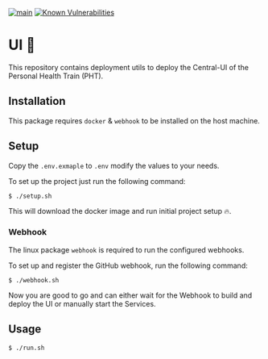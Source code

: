 [![main](https://github.com/Tada5hi/pht-central-ui/actions/workflows/main.yml/badge.svg)](https://github.com/Tada5hi/pht-central-ui/actions/workflows/main.yml)
[![Known Vulnerabilities](https://snyk.io/test/github/Tada5hi/pht-central-ui/badge.svg)](https://snyk.io/test/github/Tada5hi/pht-central-ui)

# UI 🌅
This repository contains deployment utils to deploy the Central-UI of the Personal Health Train (PHT).

## Installation
This package requires `docker` & `webhook` to be installed on the host machine.

## Setup
Copy the `.env.exmaple` to `.env` modify the values to your needs.

To set up the project just run the following command:
```
$ ./setup.sh
```
This will download the docker image and run initial project setup 🔥.

### Webhook
The linux package `webhook` is required to run the configured webhooks.

To set up and register the GitHub webhook, run the following command:
```
$ ./webhook.sh
```

Now you are good to go and can either wait for the Webhook to
build and deploy the UI or manually start the Services.

## Usage
```
$ ./run.sh
```
